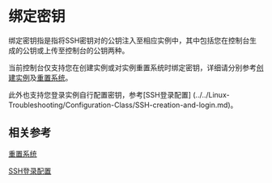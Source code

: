 # 绑定密钥

绑定密钥指是指将SSH密钥对的公钥注入至相应实例中，其中包括您在控制台生成的公钥或上传至控制台的公钥两种。

当前控制台仅支持您在创建实例或对实例重置系统时绑定密钥，详细请分别参考[创建实例](../Instance/Create-Instance.md)及[重置系统](../Instance/Rebuild-Instance.md)。

此外也支持您登录实例自行配置密钥，参考[SSH登录配置] (../../Linux-Troubleshooting/Configuration-Class/SSH-creation-and-login.md)。

## 相关参考

[重置系统](../Instance/Rebuild-Instance.md)

[SSH登录配置](../../Linux-Troubleshooting/Configuration-Class/SSH-creation-and-login.md)
